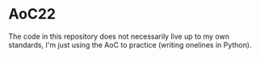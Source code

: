 # AoC22

The code in this repository does not necessarily live up to my own standards, I'm just using the AoC to practice (writing onelines in Python).
